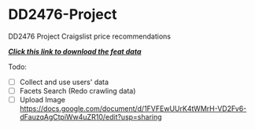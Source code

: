 # DD2476-Project
DD2476 Project Craigslist price recommendations

***[Click this link to download the feat data](https://drive.google.com/file/d/1KvG-e9fN5yH9f0Nbv3CZSvLgT0RUs45e/view?usp=sharing)***

Todo:
- [ ] Collect and use users' data
- [ ] Facets Search (Redo crawling data)
- [ ] Upload Image
https://docs.google.com/document/d/1FVFEwUUrK4tWMrH-VD2Fv6-dFauzqAgCtpiWw4uZR10/edit?usp=sharing
